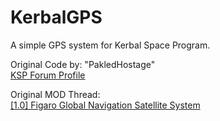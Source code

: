 # KerbalGPS
A simple GPS system for Kerbal Space Program.

Original Code by: "PakledHostage"<br>
[KSP Forum Profile](http://forum.kerbalspaceprogram.com/index.php?/profile/8059-pakledhostage/)


Original MOD Thread:<br>
[\[1.0\] Figaro Global Navigation Satellite System](http://forum.kerbalspaceprogram.com/index.php?/topic/22673-10-figaro-global-navigation-satellite-system-launch-a-working-gps-system/)
